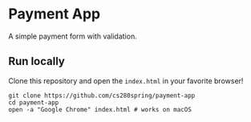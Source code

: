 # Payment App

A simple payment form with validation.


## Run locally

Clone this repository and open the `index.html` in your favorite browser!

```text
git clone https://github.com/cs280spring/payment-app
cd payment-app
open -a "Google Chrome" index.html # works on macOS
```
